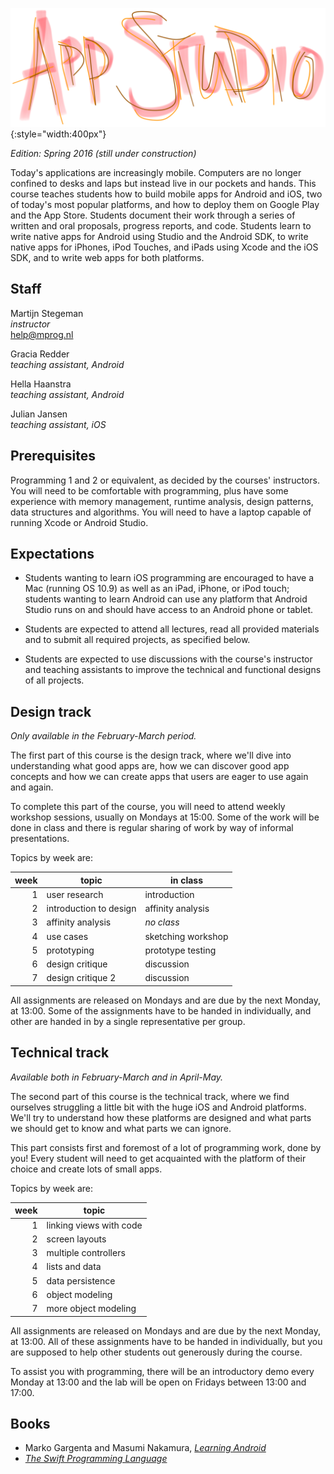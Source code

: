 ![](app-studio.png){:style="width:400px"}

*Edition: Spring 2016 (still under construction)*

Today's applications are increasingly mobile. Computers are no longer confined
to desks and laps but instead live in our pockets and hands. This course
teaches students how to build mobile apps for Android and iOS, two of today's
most popular platforms, and how to deploy them on Google Play and the App
Store. Students document their work through a series of written and oral
proposals, progress reports, and code. Students learn to write native apps for
Android using Studio and the Android SDK, to write native apps for iPhones,
iPod Touches, and iPads using Xcode and the iOS SDK, and to write web apps for
both platforms.

## Staff

Martijn Stegeman  
*instructor*  
<help@mprog.nl>

Gracia Redder  
*teaching assistant, Android*

Hella Haanstra  
*teaching assistant, Android*

Julian Jansen  
*teaching assistant, iOS*

## Prerequisites

Programming 1 and 2 or equivalent, as decided by the courses' instructors. You
will need to be comfortable with programming, plus have some experience with
memory management, runtime analysis, design patterns, data structures and algorithms. You will
need to have a laptop capable of running Xcode or Android Studio.

## Expectations

* Students wanting to learn iOS programming are encouraged to have a Mac
  (running OS 10.9) as well as an iPad, iPhone, or iPod touch; students wanting
  to learn Android can use any platform that Android Studio runs on and should
  have access to an Android phone or tablet.

* Students are expected to attend all lectures, read all provided materials and
  to submit all required projects, as specified below.
  
* Students are expected to use discussions with the course's instructor and teaching assistants to
  improve the technical and functional designs of all projects.

## Design track

*Only available in the February-March period.*

The first part of this course is the design track, where we'll dive into understanding what good apps are, how we can discover good app concepts and how we can create apps that users are eager to use again and again.

To complete this part of the course, you will need to attend weekly workshop sessions, usually on Mondays at 15:00. Some of the work will be done in class and there is regular sharing of work by way of informal presentations.

Topics by week are:

| week | topic                  | in class           |  
| ---: | ---------------------- | ------------------ |  
|    1 | user research          | introduction       |  
|    2 | introduction to design | affinity analysis  |  
|    3 | affinity analysis      | *no class*         |  
|    4 | use cases              | sketching workshop |  
|    5 | prototyping            | prototype testing  |  
|    6 | design critique        | discussion         |  
|    7 | design critique 2      | discussion         |  

All assignments are released on Mondays and are due by the next Monday, at 13:00. Some of the assignments have to be handed in individually, and other are handed in by a single representative per group.

## Technical track

*Available both in February-March and in April-May.*

The second part of this course is the technical track, where we find ourselves struggling a little bit with the huge iOS and Android platforms. We'll try to understand how these platforms are designed and what parts we should get to know and what parts we can ignore.

This part consists first and foremost of a lot of programming work, done by you! Every student will need to get acquainted with the platform of their choice and create lots of small apps.

Topics by week are:

| week | topic                   |  
| ---: | ----------------------- |  
|    1 | linking views with code |  
|    2 | screen layouts          |  
|    3 | multiple controllers    |  
|    4 | lists and data          |  
|    5 | data persistence        |  
|    6 | object modeling         |  
|    7 | more object modeling    |  

All assignments are released on Mondays and are due by the next Monday, at 13:00. All of these assignments have to be handed in individually, but you are supposed to help other students out generously during the course.

To assist you with programming, there will be an introductory demo every Monday at 13:00 and the lab will be open on Fridays between 13:00 and 17:00.

## Books

- Marko Gargenta and Masumi Nakamura, [*Learning Android*](http://shop.oreilly.com/product/0636920023456.do)
- [*The Swift Programming Language*](https://itunes.apple.com/us/book/swift-programming-language/id881256329?mt=11)
